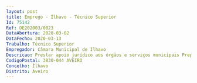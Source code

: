```yaml
--- 
layout: post
title: Emprego - Ílhavo - Técnico Superior
Id: 75142
Ref: OE202003/0023
DataAbertura: 2020-03-02
DataFecho: 2020-03-13
Trabalho: Técnico Superior
Empregador: Câmara Municipal de Ílhavo
Descricao: Prestar apoio jurídico aos órgãos e serviços municipais Preparar e instruir procedimentos de contra ordenação e de execuções fiscais Emitir pareceres jurídicos nas diversas matérias relativas às competências e atribuições do Município  Assegurar os serviços de notariado privativo, se necessário  apoiar a instrução de atos ou contratos em que seja parte o município Acompanhar os processos de contencioso judicial ou extrajudicial do Município Executar outras funções no âmbito das atribuições do Gabinete de Apoio Jurídico, Notariado e Execuções Fiscais, que exijam conhecimentos atualizados da legislação vigente na Administração Pública, nomeadamente no que respeita ao Direito Administrativo em geral e ao Direito Autárquico.
CodigoPostal: 3830-044 AVEIRO
Concelho: Ílhavo
Distrito: Aveiro
--- 
```

